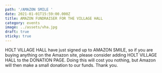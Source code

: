 ```yaml
---
path: '/AMAZON SMILE '
date: 2021-01-01T15:59:00.000Z
title: AMAZON FUNDRAISER FOR THE VILLAGE HALL
category: events
image: ../assets/vha.jpg
draft: true
sticky: true
---
```


HOLT VILLAGE HALL have just signed up to AMAZON SMILE, so if you are buying anything on the Amazon site, please consider adding HOLT VILLAGE HALL to the DONATION PAGE. Doing this will cost you nothing, but Amazon will then make a small donation to our funds. Thank you.
